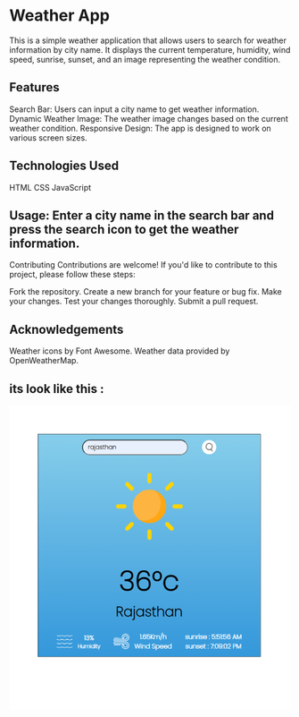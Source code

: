 # Weather App
This is a simple weather application that allows users to search for weather information by city name. It displays the current temperature, humidity, wind speed, sunrise, sunset, and an image representing the weather condition.

## Features
Search Bar: Users can input a city name to get weather information.
Dynamic Weather Image: The weather image changes based on the current weather condition.
Responsive Design: The app is designed to work on various screen sizes.

## Technologies Used
HTML
CSS
JavaScript

## Usage: Enter a city name in the search bar and press the search icon to get the weather information.

Contributing
Contributions are welcome! If you'd like to contribute to this project, please follow these steps:

Fork the repository.
Create a new branch for your feature or bug fix.
Make your changes.
Test your changes thoroughly.
Submit a pull request.

## Acknowledgements
Weather icons by Font Awesome.
Weather data provided by OpenWeatherMap.

## its look like this : 
![Screenshot](https://github.com/som8761/75-day-code-challange/blob/5c416d14a05e208f10aca780de2dc25c4d8ccf56/Day_37/Weather%20App%20-%20Google%20Chrome%2008-05-2024%2020_38_10.png)
